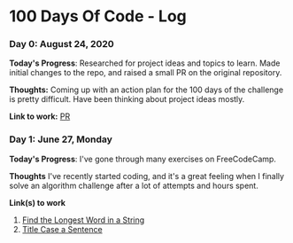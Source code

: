 # 100 Days Of Code - Log

### Day 0: August 24, 2020

**Today's Progress**: Researched for project ideas and topics to learn. Made initial changes to the repo, and raised a small PR on the original repository. 

**Thoughts:** Coming up with an action plan for the 100 days of the challenge is pretty difficult. Have been thinking about project ideas mostly.

**Link to work:** [PR](https://github.com/kallaway/100-days-of-code/pull/340)


### Day 1: June 27, Monday

**Today's Progress**: I've gone through many exercises on FreeCodeCamp.

**Thoughts** I've recently started coding, and it's a great feeling when I finally solve an algorithm challenge after a lot of attempts and hours spent.

**Link(s) to work**
1. [Find the Longest Word in a String](https://www.freecodecamp.com/challenges/find-the-longest-word-in-a-string)
2. [Title Case a Sentence](https://www.freecodecamp.com/challenges/title-case-a-sentence)
